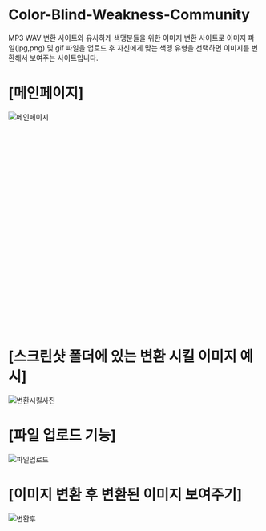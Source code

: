 # Color-Blind-Weakness-Community
MP3 WAV 변환 사이트와 유사하게 색맹분들을 위한 이미지 변환 사이트로 이미지 파일(jpg,png) 및 gif 파일을 업로드 후 자신에게 맞는
색맹 유형을 선택하면 이미지를 변환해서 보여주는 사이트입니다.
<br>
# **[메인페이지]**
![메인페이지](https://github.com/CHeonNoePung/Color-Blind-Weakness-Community/assets/100755527/8a92fcee-919b-4fc9-9d68-c5bb5d26a7f0)
<br><br><br><br><br><br><br><br><br><br><br><br><br><br><br><br><br><br><br><br><br><br><br><br><br>
# **[스크린샷 폴더에 있는 변환 시킬 이미지 예시]**
![변환시킬사진](https://github.com/CHeonNoePung/Color-Blind-Weakness-Community/assets/100755527/94cdbe1a-d190-4f26-961d-30a2d647f51a)









# **[파일 업로드 기능]**
![파일업로드](https://github.com/CHeonNoePung/Color-Blind-Weakness-Community/assets/100755527/34738e3b-ba3e-4108-9d2b-825f607d31c2)









# **[이미지 변환 후 변환된 이미지 보여주기]**
![변환후](https://github.com/CHeonNoePung/Color-Blind-Weakness-Community/assets/100755527/b0c19d71-17fd-4340-953d-154427c52d5e)
